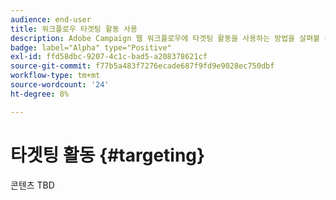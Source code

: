```yaml
---
audience: end-user
title: 워크플로우 타겟팅 활동 사용
description: Adobe Campaign 웹 워크플로우에 타겟팅 활동을 사용하는 방법을 살펴볼 수 있습니다
badge: label="Alpha" type="Positive"
exl-id: ffd58dbc-9207-4c1c-bad5-a208378621cf
source-git-commit: f77b5a483f7276ecade687f9fd9e9028ec750dbf
workflow-type: tm+mt
source-wordcount: '24'
ht-degree: 8%

---
```


# 타겟팅 활동 {#targeting}

콘텐츠 TBD
